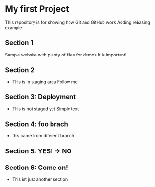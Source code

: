 # My first Project

This repository is for showing how Git and GitHub work
Adding rebasing example

## Section 1

Sample website with plenty of files for demos
It is important!

## Section 2

- This is in staging area
Follow me

## Section 3: Deployment
- This is not staged yet
Simple text

## Section 4: foo brach
- this came from diferent branch

## Section 5: YES! -> NO

## Section 6: Come on!
- This ist just another section